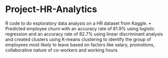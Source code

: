 # Project-HR-Analytics

R code to do exploratory data analysis on a HR dataset from Kaggle. •	Predicted employee churn with an accuracy rate of 81.9% using logistic regression and an accuracy rate of 82.7% using linear discriminant analysis and created clusters using K-means clustering to identify the group of employees most likely to leave based on factors like salary, promotions, collaborative nature of co-workers and working hours
